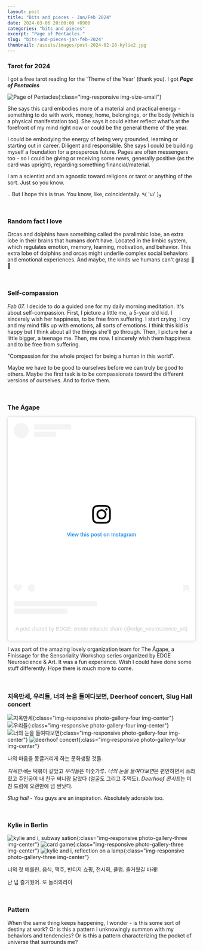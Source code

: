 ```yaml
---
layout: post
title: "Bits and pieces - Jan/Feb 2024"
date: 2024-03-06 20:00:00 +0900
categories: "bits and pieces"
excerpt: "Page of Pentacles."
slug: "bits-and-pieces-jan-feb-2024"
thumbnail: /assets/images/post-2024-02-28-kylie2.jpg
---
```


### Tarot for 2024

I got a free tarot reading for the 'Theme of the Year' (thank you). I got ***Page of Pentacles***

![Page of Pentacles]({{site.baseurl}}/assets/images/post-2024-02-28-tarot.JPG){:class="img-responsive img-size-small"}

She says this card embodies more of a material and practical energy - something to do with work, money, home, belongings, or the body (which is a physical manifestation too). She says it could either reflect what's at the forefront of my mind right now or could be the general theme of the year. 

I could be embodying the energy of being very grounded, learning or starting out in career. Diligent and responsible. She says I could be building myself a foundation for a prosperous future. Pages are often messengers too - so I could be giving or receiving some news, generally positive (as the card was upright), regarding something financial/material. 


I am a scientist and am agnostic toward religions or tarot or anything of the sort. Just so you know.

.. But I hope this is true. You know, like, coincidentally. ٩( 'ω' )و 

<br/>

### Random fact I love
Orcas and dolphins have something called the paralimbic lobe, an extra lobe in their brains that humans don’t have. Located in the limbic system, which regulates emotion, memory, learning, motivation, and behavior. This extra lobe of dolphins and orcas might underlie complex social behaviors and emotional experiences. And maybe, the kinds we humans can't grasp 🥹🐬

<br/>

### Self-compassion
*Feb 07.* I decide to do a guided one for my daily morning meditation. It's about self-compassion. First, I picture a little me, a 5-year old kid. I sincerely wish her happiness, to be free from suffering. I start crying. I cry and my mind fills up with emotions, all sorts of emotions. I think this kid is happy but I think about all the things she'll go through. Then, I picture her a little bigger, a teenage me. Then, me now. I sincerely wish them happiness and to be free from suffering. 

"Compassion for the whole project for being a human in this world". 

Maybe we have to be good to ourselves before we can truly be good to others. Maybe the first task is to be compassionate toward the different versions of ourselves. And to forive them. 


<br/>

### The Ágape
<blockquote class="instagram-media" data-instgrm-permalink="https://www.instagram.com/p/C2zQdVUsF19/?utm_source=ig_embed&amp;utm_campaign=loading" data-instgrm-version="14" style=" background:#FFF; border:0; border-radius:3px; box-shadow:0 0 1px 0 rgba(0,0,0,0.5),0 1px 10px 0 rgba(0,0,0,0.15); margin: 1px; max-width:540px; min-width:326px; padding:0; width:99.375%; width:-webkit-calc(100% - 2px); width:calc(100% - 2px);"><div style="padding:16px;"> <a href="https://www.instagram.com/p/C2zQdVUsF19/?utm_source=ig_embed&amp;utm_campaign=loading" style=" background:#FFFFFF; line-height:0; padding:0 0; text-align:center; text-decoration:none; width:100%;" target="_blank"> <div style=" display: flex; flex-direction: row; align-items: center;"> <div style="background-color: #F4F4F4; border-radius: 50%; flex-grow: 0; height: 40px; margin-right: 14px; width: 40px;"></div> <div style="display: flex; flex-direction: column; flex-grow: 1; justify-content: center;"> <div style=" background-color: #F4F4F4; border-radius: 4px; flex-grow: 0; height: 14px; margin-bottom: 6px; width: 100px;"></div> <div style=" background-color: #F4F4F4; border-radius: 4px; flex-grow: 0; height: 14px; width: 60px;"></div></div></div><div style="padding: 19% 0;"></div> <div style="display:block; height:50px; margin:0 auto 12px; width:50px;"><svg width="50px" height="50px" viewBox="0 0 60 60" version="1.1" xmlns="https://www.w3.org/2000/svg" xmlns:xlink="https://www.w3.org/1999/xlink"><g stroke="none" stroke-width="1" fill="none" fill-rule="evenodd"><g transform="translate(-511.000000, -20.000000)" fill="#000000"><g><path d="M556.869,30.41 C554.814,30.41 553.148,32.076 553.148,34.131 C553.148,36.186 554.814,37.852 556.869,37.852 C558.924,37.852 560.59,36.186 560.59,34.131 C560.59,32.076 558.924,30.41 556.869,30.41 M541,60.657 C535.114,60.657 530.342,55.887 530.342,50 C530.342,44.114 535.114,39.342 541,39.342 C546.887,39.342 551.658,44.114 551.658,50 C551.658,55.887 546.887,60.657 541,60.657 M541,33.886 C532.1,33.886 524.886,41.1 524.886,50 C524.886,58.899 532.1,66.113 541,66.113 C549.9,66.113 557.115,58.899 557.115,50 C557.115,41.1 549.9,33.886 541,33.886 M565.378,62.101 C565.244,65.022 564.756,66.606 564.346,67.663 C563.803,69.06 563.154,70.057 562.106,71.106 C561.058,72.155 560.06,72.803 558.662,73.347 C557.607,73.757 556.021,74.244 553.102,74.378 C549.944,74.521 548.997,74.552 541,74.552 C533.003,74.552 532.056,74.521 528.898,74.378 C525.979,74.244 524.393,73.757 523.338,73.347 C521.94,72.803 520.942,72.155 519.894,71.106 C518.846,70.057 518.197,69.06 517.654,67.663 C517.244,66.606 516.755,65.022 516.623,62.101 C516.479,58.943 516.448,57.996 516.448,50 C516.448,42.003 516.479,41.056 516.623,37.899 C516.755,34.978 517.244,33.391 517.654,32.338 C518.197,30.938 518.846,29.942 519.894,28.894 C520.942,27.846 521.94,27.196 523.338,26.654 C524.393,26.244 525.979,25.756 528.898,25.623 C532.057,25.479 533.004,25.448 541,25.448 C548.997,25.448 549.943,25.479 553.102,25.623 C556.021,25.756 557.607,26.244 558.662,26.654 C560.06,27.196 561.058,27.846 562.106,28.894 C563.154,29.942 563.803,30.938 564.346,32.338 C564.756,33.391 565.244,34.978 565.378,37.899 C565.522,41.056 565.552,42.003 565.552,50 C565.552,57.996 565.522,58.943 565.378,62.101 M570.82,37.631 C570.674,34.438 570.167,32.258 569.425,30.349 C568.659,28.377 567.633,26.702 565.965,25.035 C564.297,23.368 562.623,22.342 560.652,21.575 C558.743,20.834 556.562,20.326 553.369,20.18 C550.169,20.033 549.148,20 541,20 C532.853,20 531.831,20.033 528.631,20.18 C525.438,20.326 523.257,20.834 521.349,21.575 C519.376,22.342 517.703,23.368 516.035,25.035 C514.368,26.702 513.342,28.377 512.574,30.349 C511.834,32.258 511.326,34.438 511.181,37.631 C511.035,40.831 511,41.851 511,50 C511,58.147 511.035,59.17 511.181,62.369 C511.326,65.562 511.834,67.743 512.574,69.651 C513.342,71.625 514.368,73.296 516.035,74.965 C517.703,76.634 519.376,77.658 521.349,78.425 C523.257,79.167 525.438,79.673 528.631,79.82 C531.831,79.965 532.853,80.001 541,80.001 C549.148,80.001 550.169,79.965 553.369,79.82 C556.562,79.673 558.743,79.167 560.652,78.425 C562.623,77.658 564.297,76.634 565.965,74.965 C567.633,73.296 568.659,71.625 569.425,69.651 C570.167,67.743 570.674,65.562 570.82,62.369 C570.966,59.17 571,58.147 571,50 C571,41.851 570.966,40.831 570.82,37.631"></path></g></g></g></svg></div><div style="padding-top: 8px;"> <div style=" color:#3897f0; font-family:Arial,sans-serif; font-size:14px; font-style:normal; font-weight:550; line-height:18px;">View this post on Instagram</div></div><div style="padding: 12.5% 0;"></div> <div style="display: flex; flex-direction: row; margin-bottom: 14px; align-items: center;"><div> <div style="background-color: #F4F4F4; border-radius: 50%; height: 12.5px; width: 12.5px; transform: translateX(0px) translateY(7px);"></div> <div style="background-color: #F4F4F4; height: 12.5px; transform: rotate(-45deg) translateX(3px) translateY(1px); width: 12.5px; flex-grow: 0; margin-right: 14px; margin-left: 2px;"></div> <div style="background-color: #F4F4F4; border-radius: 50%; height: 12.5px; width: 12.5px; transform: translateX(9px) translateY(-18px);"></div></div><div style="margin-left: 8px;"> <div style=" background-color: #F4F4F4; border-radius: 50%; flex-grow: 0; height: 20px; width: 20px;"></div> <div style=" width: 0; height: 0; border-top: 2px solid transparent; border-left: 6px solid #f4f4f4; border-bottom: 2px solid transparent; transform: translateX(16px) translateY(-4px) rotate(30deg)"></div></div><div style="margin-left: auto;"> <div style=" width: 0px; border-top: 8px solid #F4F4F4; border-right: 8px solid transparent; transform: translateY(16px);"></div> <div style=" background-color: #F4F4F4; flex-grow: 0; height: 12px; width: 16px; transform: translateY(-4px);"></div> <div style=" width: 0; height: 0; border-top: 8px solid #F4F4F4; border-left: 8px solid transparent; transform: translateY(-4px) translateX(8px);"></div></div></div> <div style="display: flex; flex-direction: column; flex-grow: 1; justify-content: center; margin-bottom: 24px;"> <div style=" background-color: #F4F4F4; border-radius: 4px; flex-grow: 0; height: 14px; margin-bottom: 6px; width: 224px;"></div> <div style=" background-color: #F4F4F4; border-radius: 4px; flex-grow: 0; height: 14px; width: 144px;"></div></div></a><p style=" color:#c9c8cd; font-family:Arial,sans-serif; font-size:14px; line-height:17px; margin-bottom:0; margin-top:8px; overflow:hidden; padding:8px 0 7px; text-align:center; text-overflow:ellipsis; white-space:nowrap;"><a href="https://www.instagram.com/p/C2zQdVUsF19/?utm_source=ig_embed&amp;utm_campaign=loading" style=" color:#c9c8cd; font-family:Arial,sans-serif; font-size:14px; font-style:normal; font-weight:normal; line-height:17px; text-decoration:none;" target="_blank">A post shared by EDGE: create educate share (@edge_neuroscience_art)</a></p></div></blockquote> <script async src="//www.instagram.com/embed.js"></script>

I was part of the amazing lovely organization team for The Ágape, a Finissage for the Sensoriality Workshop series organized by EDGE Neuroscience & Art. It was a fun experience. Wish I could have done some stuff differently. Hope there is much more to come. 

<br/>

### 지옥만세, 우리들, 너의 눈을 들여다보면, Deerhoof concert, Slug Hall concert
![지옥만세]({{site.baseurl}}/assets/images/post-2024-02-28-지옥만세.jpg){:class="img-responsive photo-gallery-four img-center"}
![우리들]({{site.baseurl}}/assets/images/post-2024-02-28-우리들.jpeg){:class="img-responsive photo-gallery-four img-center"}
![너의 눈을 들여다보면]({{site.baseurl}}/assets/images/post-2024-02-28-movie1.jpeg){:class="img-responsive photo-gallery-four img-center"}
![deerhoof concert]({{site.baseurl}}/assets/images/post-2024-02-28-deerhoof.jpeg){:class="img-responsive photo-gallery-four img-center"}

나의 마음을 몽글거리게 하는 문화생활 것들. 

*지옥만세*는 떡볶이 같았고 *우리들*은 미숫가루. *너의 눈을 들여다보면*은 편안하면서 쓰라렸고 주인공이 내 친구 써니랑 닮았다 (얼굴도 그리고 주먹도). *Deerhoof 콘서트*는 미친 드럼에 오랜만에 넘 씬낫다.

*Slug hall* - You guys are an inspiration. Absolutely adorable too. 



<br/>

### Kylie in Berlin 
![kylie and i, subway sation]({{site.baseurl}}/assets/images/post-2024-02-28-kylie1.jpg){:class="img-responsive photo-gallery-three img-center"}
![card game]({{site.baseurl}}/assets/images/post-2024-02-28-kylie2.jpg){:class="img-responsive photo-gallery-three img-center"}
![kylie and i, reflection on a lamp]({{site.baseurl}}/assets/images/post-2024-02-28-kylie3.jpg){:class="img-responsive photo-gallery-three img-center"}

너의 첫 베를린. 음식, 맥주, 빈티지 쇼핑, 전시회, 클럽. 즐거웠길 바래! 

난 넘 즐거웠어. 또 놀러와라아


<br/>

### Pattern
When the same thing keeps happening, I wonder - is this some sort of destiny at work? Or is this a pattern I unknowingly summon with my behaviors and tendencies? Or is this a pattern characterizing the pocket of universe that surrounds me? 